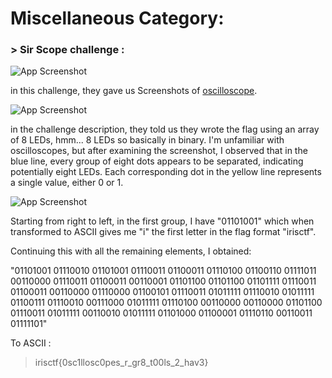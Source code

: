 # Miscellaneous Category:

### > Sir Scope challenge :

![App Screenshot](https://cdn.discordapp.com/attachments/1067452256686981161/1194017381782126764/Screen_Shot_2024-01-08_at_9.28.43_PM.png?ex=65aed257&is=659c5d57&hm=ee50aeaa38c5bd9dcb989de315ffb844e05eef3cfea245296d4f33156eab8efb&)

in this challenge, they gave us Screenshots of [oscilloscope](https://en.wikipedia.org/wiki/Oscilloscope).

![App Screenshot](https://cdn.discordapp.com/attachments/1067452256686981161/1194017381421432952/chal1.jpeg?ex=65aed257&is=659c5d57&hm=09243f110dcec1bccdb0b1d0805aafc90c0332b7a0d78382566285997813ed9e&)

in the challenge description, they told us they wrote the flag using an array of 8 LEDs, hmm... 8 LEDs so basically in binary.
I'm unfamiliar with oscilloscopes, but after examining the screenshot, I observed that in the blue line, every group of eight dots appears to be separated, indicating potentially eight LEDs. Each corresponding dot in the yellow line represents a single value, either 0 or 1.

![App Screenshot](https://cdn.discordapp.com/attachments/1067452256686981161/1194024623478677574/capture_0.jpeg?ex=65aed916&is=659c6416&hm=5dc86359aeb9ac97eb394b7ec987c2e3e174dd11267a934ea48d9ac59a72c4f5&)

Starting from right to left, in the first group, I have "01101001" which when transformed to ASCII gives me "i" the first letter in the flag format "irisctf".

Continuing this with all the remaining elements, I obtained:

"01101001 01110010 01101001 01110011 01100011 01110100 01100110 01111011 00110000 01110011 01100011 00110001 01101100 01101100 01101111 01110011 01100011 00110000 01110000 01100101 01110011 01011111 01110010 01011111 01100111 01110010 00111000 01011111 01110100 00110000 00110000 01101100 01110011 01011111 00110010 01011111 01101000 01100001 01110110 00110011 01111101"

To ASCII : 
> irisctf{0sc1llosc0pes_r_gr8_t00ls_2_hav3}

